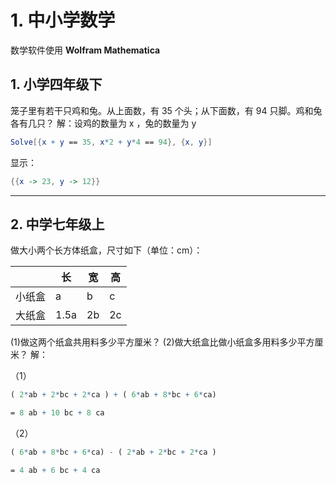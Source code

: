 # 1. 中小学数学 



数学软件使用 **Wolfram Mathematica**

## 1. **小学四年级下**

笼子里有若干只鸡和兔。从上面数，有 35 个头；从下面数，有 94 只脚。鸡和兔各有几只？
解：设鸡的数量为 x ，兔的数量为 y 

```mathematica
Solve[{x + y == 35, x*2 + y*4 == 94}, {x, y}]
```

显示：


```mathematica
{{x -> 23, y -> 12}}
```






---
## 2. **中学七年级上**

  做大小两个长方体纸盒，尺寸如下（单位：cm）：

|        | 长   | 宽   | 高   |
| ------ | ---- | ---- | ---- |
| 小纸盒 | a    | b    | c    |
| 大纸盒 | 1.5a | 2b   | 2c   |

(1)做这两个纸盒共用料多少平方厘米？
(2)做大纸盒比做小纸盒多用料多少平方厘米？
解：

（1）

```mathematica
( 2*ab + 2*bc + 2*ca ) + ( 6*ab + 8*bc + 6*ca)
```

```mathematica
= 8 ab + 10 bc + 8 ca
```

（2）

```mathematica
( 6*ab + 8*bc + 6*ca) - ( 2*ab + 2*bc + 2*ca )
```

```mathematica
= 4 ab + 6 bc + 4 ca
```



